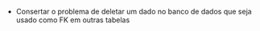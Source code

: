 - Consertar o problema de deletar um dado no banco de dados que seja usado como FK em outras tabelas